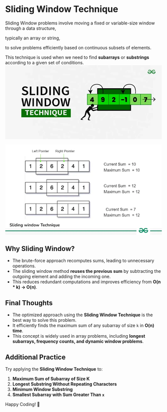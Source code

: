 # Sliding Window Technique

Sliding Window problems involve moving a fixed or variable-size window through a data structure,

typically an array or string,

to solve problems efficiently based on continuous subsets of elements.

This technique is used when we need to find **subarrays** or **substrings** according to a given set of conditions.
![Sliding Window](<images/Sliding-Window-Technique-copy-(1).webp>)

![example](images/sliding-window-technique-2.webp)

## **Why Sliding Window?**

- The brute-force approach recomputes sums, leading to unnecessary operations.
- The sliding window method **reuses the previous sum** by subtracting the outgoing element and adding the incoming one.
- This reduces redundant computations and improves efficiency from **O(n \* k) → O(n)**.

## **Final Thoughts**

- The optimized approach using the **Sliding Window Technique** is the best way to solve this problem.
- It efficiently finds the maximum sum of any subarray of size `k` in **O(n) time**.
- This concept is widely used in array problems, including **longest subarrays, frequency counts, and dynamic window problems**.

## **Additional Practice**

Try applying the **Sliding Window Technique** to:

1. **Maximum Sum of Subarray of Size K**
2. **Longest Substring Without Repeating Characters**
3. **Minimum Window Substring**
4. **Smallest Subarray with Sum Greater Than `x`**

Happy Coding! 🚀
